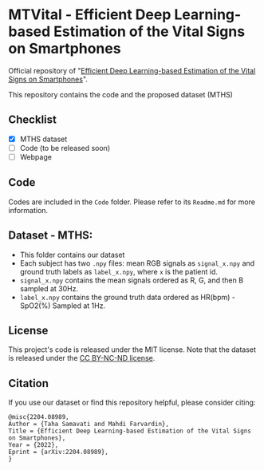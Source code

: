 # MTVital - Efficient Deep Learning-based Estimation of the Vital Signs on Smartphones

Official repository of "[Efficient Deep Learning-based Estimation of the Vital Signs on Smartphones](https://arxiv.org/abs/2204.08989)".

This repository contains the code and the proposed dataset (MTHS)

## Checklist
- [x] MTHS dataset
- [ ] Code (to be released soon)
- [ ] Webpage 

## Code
Codes are included in the ```Code``` folder. Please refer to its ```Readme.md``` for more information.

## Dataset - MTHS: 
* This folder contains our dataset
* Each subject has two `.npy` files: mean RGB signals as `signal_x.npy` and ground truth labels as `label_x.npy`, where `x` is the patient id.
* `signal_x.npy` contains the mean signals ordered as R, G, and then B sampled at 30Hz.
* `label_x.npy` contains the ground truth data ordered as HR(bpm) - SpO2(%) Sampled at 1Hz.

## License
This project's code is released under the MIT license.
Note that the dataset is released under the [CC BY-NC-ND license](https://creativecommons.org/licenses/by-nc-nd/4.0/). 



## Citation
If you use our dataset or find this repository helpful, please consider citing:

```
@misc{2204.08989,
Author = {Taha Samavati and Mahdi Farvardin},
Title = {Efficient Deep Learning-based Estimation of the Vital Signs on Smartphones},
Year = {2022},
Eprint = {arXiv:2204.08989},
}
```
